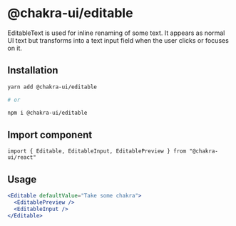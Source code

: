 # @chakra-ui/editable

EditableText is used for inline renaming of some text. It appears as normal UI
text but transforms into a text input field when the user clicks or focuses on
it.

## Installation

```sh
yarn add @chakra-ui/editable

# or

npm i @chakra-ui/editable
```

## Import component

```tsx
import { Editable, EditableInput, EditablePreview } from "@chakra-ui/react"
```

## Usage

```jsx
<Editable defaultValue="Take some chakra">
  <EditablePreview />
  <EditableInput />
</Editable>
```
